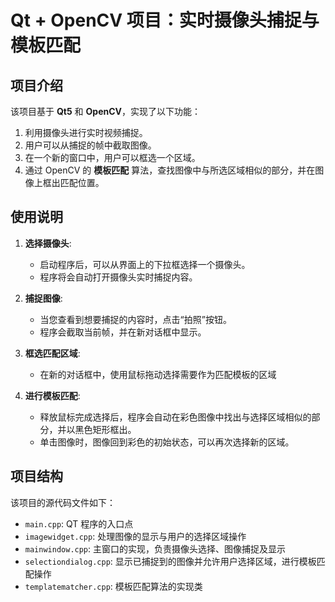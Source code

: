 # Qt + OpenCV 项目：实时摄像头捕捉与模板匹配

## 项目介绍

该项目基于 **Qt5** 和 **OpenCV**，实现了以下功能：
1. 利用摄像头进行实时视频捕捉。
2. 用户可以从捕捉的帧中截取图像。
3. 在一个新的窗口中，用户可以框选一个区域。
4. 通过 OpenCV 的 **模板匹配**  算法，查找图像中与所选区域相似的部分，并在图像上框出匹配位置。

## 使用说明

1. **选择摄像头**:
    - 启动程序后，可以从界面上的下拉框选择一个摄像头。
    - 程序将会自动打开摄像头实时捕捉内容。

2. **捕捉图像**:
    - 当您查看到想要捕捉的内容时，点击“拍照”按钮。
    - 程序会截取当前帧，并在新对话框中显示。

3. **框选匹配区域**:
    - 在新的对话框中，使用鼠标拖动选择需要作为匹配模板的区域

4. **进行模板匹配**:
    - 释放鼠标完成选择后，程序会自动在彩色图像中找出与选择区域相似的部分，并以黑色矩形框出。
    - 单击图像时，图像回到彩色的初始状态，可以再次选择新的区域。

## 项目结构

该项目的源代码文件如下：

- `main.cpp`: QT 程序的入口点
- `imagewidget.cpp`: 处理图像的显示与用户的选择区域操作
- `mainwindow.cpp`: 主窗口的实现，负责摄像头选择、图像捕捉及显示
- `selectiondialog.cpp`: 显示已捕捉到的图像并允许用户选择区域，进行模板匹配操作
- `templatematcher.cpp`: 模板匹配算法的实现类

















